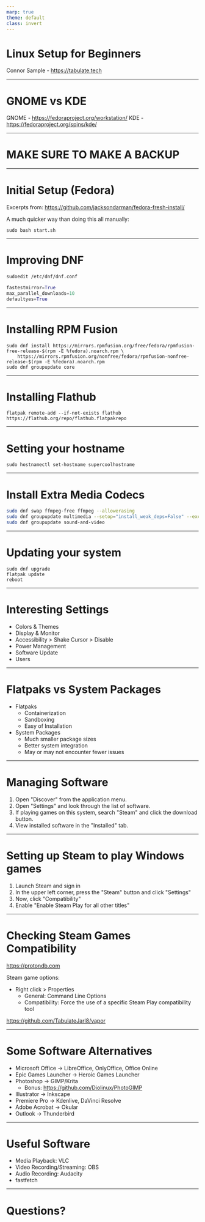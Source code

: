 ```yaml
---
marp: true
theme: default
class: invert
---
```


# Linux Setup for Beginners

Connor Sample - <https://tabulate.tech>

---

# GNOME vs KDE

GNOME - <https://fedoraproject.org/workstation/>
KDE - <https://fedoraproject.org/spins/kde/>

---

# MAKE SURE TO MAKE A BACKUP

---

# Initial Setup (Fedora)

Excerpts from:
<https://github.com/jacksondarman/fedora-fresh-install/>

A much quicker way than doing this all manually:

```properties
sudo bash start.sh
```

---

# Improving DNF

```bash
sudoedit /etc/dnf/dnf.conf
```

```py
fastestmirror=True
max_parallel_downloads=10
defaultyes=True
```

---

# Installing RPM Fusion

```properties
sudo dnf install https://mirrors.rpmfusion.org/free/fedora/rpmfusion-free-release-$(rpm -E %fedora).noarch.rpm \
    https://mirrors.rpmfusion.org/nonfree/fedora/rpmfusion-nonfree-release-$(rpm -E %fedora).noarch.rpm
sudo dnf groupupdate core
```

---

# Installing Flathub

```properties
flatpak remote-add --if-not-exists flathub https://flathub.org/repo/flathub.flatpakrepo
```

---

# Setting your hostname

```properties
sudo hostnamectl set-hostname supercoolhostname
```

---

# Install Extra Media Codecs

```bash
sudo dnf swap ffmpeg-free ffmpeg --allowerasing
sudo dnf groupupdate multimedia --setop="install_weak_deps=False" --exclude=PackageKit-gstreamer-plugin
sudo dnf groupupdate sound-and-video
```

---

# Updating your system

```properties
sudo dnf upgrade
flatpak update
reboot
```

---

# Interesting Settings

- Colors & Themes
- Display & Monitor
- Accessibility > Shake Cursor > Disable
- Power Management
- Software Update
- Users

---

# Flatpaks vs System Packages

- Flatpaks
  - Containerization
  - Sandboxing
  - Easy of Installation
- System Packages
  - Much smaller package sizes
  - Better system integration
  - May or may not encounter fewer issues

---

# Managing Software

1. Open "Discover" from the application menu.
2. Open "Settings" and look through the list of software.
3. If playing games on this system, search "Steam" and click the download button.
4. View installed software in the "Installed" tab.

---

# Setting up Steam to play Windows games

1. Launch Steam and sign in
2. In the upper left corner, press the "Steam" button and click "Settings"
3. Now, click "Compatibility"
4. Enable "Enable Steam Play for all other titles"

---

# Checking Steam Games Compatibility

<https://protondb.com>

Steam game options:

- Right click > Properties
  - General: Command Line Options
  - Compatibility: Force the use of a specific Steam Play compatibility tool

<https://github.com/TabulateJarl8/vapor>

---

# Some Software Alternatives

- Microsoft Office -> LibreOffice, OnlyOffice, Office Online
- Epic Games Launcher -> Heroic Games Launcher
- Photoshop -> GIMP/Krita
  - Bonus: <https://github.com/Diolinux/PhotoGIMP>
- Illustrator -> Inkscape
- Premiere Pro -> Kdenlive, DaVinci Resolve
- Adobe Acrobat -> Okular
- Outlook -> Thunderbird

---

# Useful Software

- Media Playback: VLC
- Video Recording/Streaming: OBS
- Audio Recording: Audacity
- fastfetch

---

# Questions?
